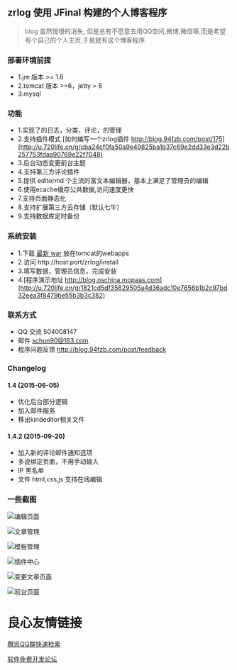 ## zrlog 使用 JFinal 构建的个人博客程序
> blog 虽然慢慢的消失, 但是总有不愿意去用QQ空间,微博,微信等,而是希望有个自己的个人主页,于是就有这个博客程序

### 部署环境前提
* 1.jre 版本 >= 1.6
* 2.tomcat 版本 >=6，jetty > 6
* 3.mysql

### 功能
* 1.实现了的日志，分类，评论，的管理
* 2.支持插件模式 [如何编写一个zrlog插件 http://blog.94fzb.com/post/175](http://u.720life.cn/g/cba24cf0fa50a9e49825ba1b37c69e2dd33e3d22b257753fdaa90769e22f7048)  
* 3.后台动态变更前台主题
* 4.支持第三方评论插件
* 5.提供 editormd 个主流的富文本编辑器，基本上满足了管理员的编辑
* 6.使用ecache缓存公共数据,访问速度更快
* 7.支持页面静态化
* 8.支持扩展第三方云存储（默认七牛）
* 9.支持数据库定时备份

### 系统安装
* 1.下载 [最新 war](http://u.720life.cn/g/1895a6f43a5886e1d9749e9f726d6e47c488b8836d87a387f5a840bbb2db7a83ef5a59e7f300d517a877ec5c9fb92492)  放在tomcat的webapps
* 2.访问 http://host:port/zrlog/install
* 3.填写数据，管理员信息，完成安装
* 4.[程序演示地址 http://blog.oschina.mopaas.com](http://u.720life.cn/g/1821cd5df35629505a4d36adc10e7656b1b2c97bd32eea3f8479be55b3b3c382) 

### 联系方式
* QQ 交流 504008147
* 邮件 xchun90@163.com
* 程序问题反馈  http://blog.94fzb.com/post/feedback

### Changelog

#### 1.4 (2015-06-05)
* 优化后台部分逻辑
* 加入邮件服务
* 移出kindeditor相关文件

#### 1.4.2 (2015-09-20)
* 加入新的评论邮件通知选项
* 多说绑定页面，不用手动输入
* IP 黑名单
* 文件 html,css,js 支持在线编辑


### 一些截图
![编辑页面](http://fz-blog.qiniudn.com/attached/image/20150328/20150328221806_648.jpg "编辑页面")

![文章管理](http://fz-blog.qiniudn.com/attached/image/20150328/20150328222511_459.jpg)

![模板管理](http://fz-blog.qiniudn.com/attached/image/20150328/20150328222526_340.jpg)

![插件中心](http://fz-blogjfinal.qiniudn.com/attached/image/20150328/20150328222541_30.jpg)

![变更文章页面](http://fz-blog.qiniudn.com/attached/image/20150328/20150328222557_275.jpg)

![前台页面](http://fz-blog.qiniudn.com/attached/image/20150328/20150328222609_521.jpg)


 # 良心友情链接

[腾讯QQ群快速检索](http://u.720life.cn/s/8cf73f7c)

[软件免费开发论坛](http://u.720life.cn/s/bbb01dc0)